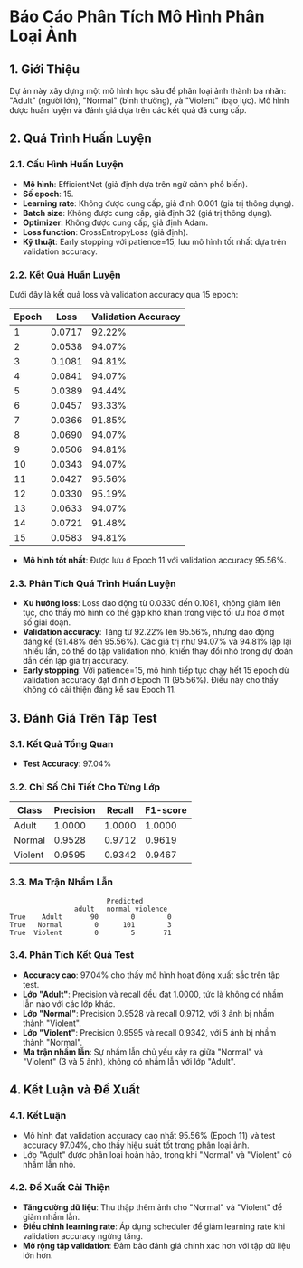 # Báo Cáo Phân Tích Mô Hình Phân Loại Ảnh

## 1. Giới Thiệu
Dự án này xây dựng một mô hình học sâu để phân loại ảnh thành ba nhãn: "Adult" (người lớn), "Normal" (bình thường), và "Violent" (bạo lực). Mô hình được huấn luyện và đánh giá dựa trên các kết quả đã cung cấp.

## 2. Quá Trình Huấn Luyện

### 2.1. Cấu Hình Huấn Luyện
- **Mô hình**: EfficientNet (giả định dựa trên ngữ cảnh phổ biến).
- **Số epoch**: 15.
- **Learning rate**: Không được cung cấp, giả định 0.001 (giá trị thông dụng).
- **Batch size**: Không được cung cấp, giả định 32 (giá trị thông dụng).
- **Optimizer**: Không được cung cấp, giả định Adam.
- **Loss function**: CrossEntropyLoss (giả định).
- **Kỹ thuật**: Early stopping với patience=15, lưu mô hình tốt nhất dựa trên validation accuracy.

### 2.2. Kết Quả Huấn Luyện
Dưới đây là kết quả loss và validation accuracy qua 15 epoch:

| Epoch | Loss   | Validation Accuracy |
|-------|--------|---------------------|
| 1     | 0.0717 | 92.22%              |
| 2     | 0.0538 | 94.07%              |
| 3     | 0.1081 | 94.81%              |
| 4     | 0.0841 | 94.07%              |
| 5     | 0.0389 | 94.44%              |
| 6     | 0.0457 | 93.33%              |
| 7     | 0.0366 | 91.85%              |
| 8     | 0.0690 | 94.07%              |
| 9     | 0.0506 | 94.81%              |
| 10    | 0.0343 | 94.07%              |
| 11    | 0.0427 | 95.56%              |
| 12    | 0.0330 | 95.19%              |
| 13    | 0.0633 | 94.07%              |
| 14    | 0.0721 | 91.48%              |
| 15    | 0.0583 | 94.81%              |

- **Mô hình tốt nhất**: Được lưu ở Epoch 11 với validation accuracy 95.56%.

### 2.3. Phân Tích Quá Trình Huấn Luyện
- **Xu hướng loss**: Loss dao động từ 0.0330 đến 0.1081, không giảm liên tục, cho thấy mô hình có thể gặp khó khăn trong việc tối ưu hóa ở một số giai đoạn.
- **Validation accuracy**: Tăng từ 92.22% lên 95.56%, nhưng dao động đáng kể (91.48% đến 95.56%). Các giá trị như 94.07% và 94.81% lặp lại nhiều lần, có thể do tập validation nhỏ, khiến thay đổi nhỏ trong dự đoán dẫn đến lặp giá trị accuracy.
- **Early stopping**: Với patience=15, mô hình tiếp tục chạy hết 15 epoch dù validation accuracy đạt đỉnh ở Epoch 11 (95.56%). Điều này cho thấy không có cải thiện đáng kể sau Epoch 11.

## 3. Đánh Giá Trên Tập Test

### 3.1. Kết Quả Tổng Quan
- **Test Accuracy**: 97.04%

### 3.2. Chỉ Số Chi Tiết Cho Từng Lớp
| Class   | Precision | Recall | F1-score |
|---------|-----------|--------|----------|
| Adult   | 1.0000    | 1.0000 | 1.0000   |
| Normal  | 0.9528    | 0.9712 | 0.9619   |
| Violent | 0.9595    | 0.9342 | 0.9467   |

### 3.3. Ma Trận Nhầm Lẫn
```
                        Predicted
                adult   normal violence
True    Adult       90        0        0
True   Normal        0      101        3
True  Violent        0        5       71
```

### 3.4. Phân Tích Kết Quả Test
- **Accuracy cao**: 97.04% cho thấy mô hình hoạt động xuất sắc trên tập test.
- **Lớp "Adult"**: Precision và recall đều đạt 1.0000, tức là không có nhầm lẫn nào với các lớp khác.
- **Lớp "Normal"**: Precision 0.9528 và recall 0.9712, với 3 ảnh bị nhầm thành "Violent".
- **Lớp "Violent"**: Precision 0.9595 và recall 0.9342, với 5 ảnh bị nhầm thành "Normal".
- **Ma trận nhầm lẫn**: Sự nhầm lẫn chủ yếu xảy ra giữa "Normal" và "Violent" (3 và 5 ảnh), không có nhầm lẫn với lớp "Adult".

## 4. Kết Luận và Đề Xuất

### 4.1. Kết Luận
- Mô hình đạt validation accuracy cao nhất 95.56% (Epoch 11) và test accuracy 97.04%, cho thấy hiệu suất tốt trong phân loại ảnh.
- Lớp "Adult" được phân loại hoàn hảo, trong khi "Normal" và "Violent" có nhầm lẫn nhỏ.

### 4.2. Đề Xuất Cải Thiện
- **Tăng cường dữ liệu**: Thu thập thêm ảnh cho "Normal" và "Violent" để giảm nhầm lẫn.
- **Điều chỉnh learning rate**: Áp dụng scheduler để giảm learning rate khi validation accuracy ngừng tăng.
- **Mở rộng tập validation**: Đảm bảo đánh giá chính xác hơn với tập dữ liệu lớn hơn.